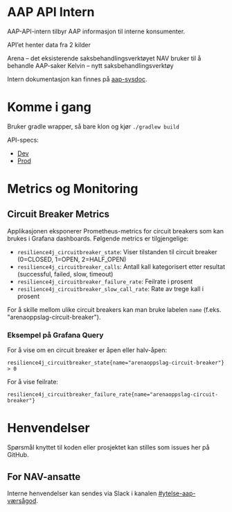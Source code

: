 # AAP API Intern
AAP-API-intern tilbyr AAP informasjon til interne konsumenter.

API’et henter data fra 2 kilder

Arena – det eksisterende saksbehandlingsverktøyet NAV bruker til å behandle AAP-saker
Kelvin – nytt saksbehandlingsverktøy

Intern dokumentasjon kan finnes på [aap-sysdoc](https://aap-sysdoc.ansatt.nav.no/funksjonalitet/Datadeling/).

# Komme i gang
Bruker gradle wrapper, så bare klon og kjør `./gradlew build`

API-specs:
- [Dev](https://aap-api.intern.dev.nav.no/swagger-ui/index.html)
- [Prod](https://aap-api.intern.nav.no/swagger-ui/index.html)

# Metrics og Monitoring

## Circuit Breaker Metrics

Applikasjonen eksponerer Prometheus-metrics for circuit breakers som kan brukes i Grafana dashboards.
Følgende metrics er tilgjengelige:

- `resilience4j_circuitbreaker_state`: Viser tilstanden til circuit breaker (0=CLOSED, 1=OPEN, 2=HALF_OPEN)
- `resilience4j_circuitbreaker_calls`: Antall kall kategorisert etter resultat (successful, failed, slow, timeout)
- `resilience4j_circuitbreaker_failure_rate`: Feilrate i prosent
- `resilience4j_circuitbreaker_slow_call_rate`: Rate av trege kall i prosent

For å skille mellom ulike circuit breakers kan man bruke labelen `name` (f.eks. "arenaoppslag-circuit-breaker").


### Eksempel på Grafana Query
For å vise om en circuit breaker er åpen eller halv-åpen:
```
resilience4j_circuitbreaker_state{name="arenaoppslag-circuit-breaker"} > 0
```

For å vise feilrate:
```
resilience4j_circuitbreaker_failure_rate{name="arenaoppslag-circuit-breaker"}
```

# Henvendelser
Spørsmål knyttet til koden eller prosjektet kan stilles som issues her på GitHub.

## For NAV-ansatte
Interne henvendelser kan sendes via Slack i kanalen [#ytelse-aap-værsågod](https://nav-it.slack.com/archives/C0312J501GX/p1740730504702299).
